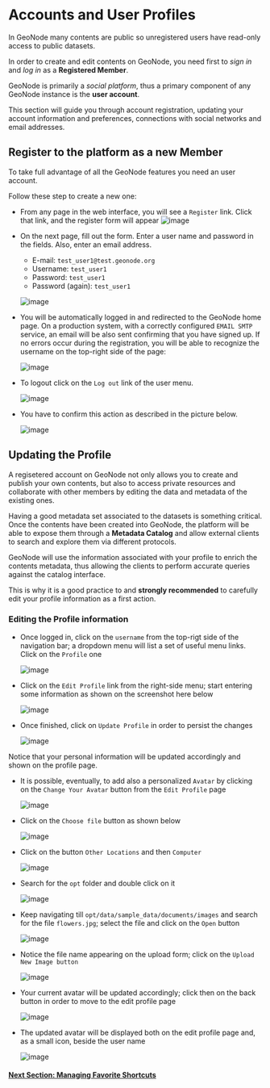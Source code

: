 # Accounts and User Profiles
In GeoNode many contents are public so unregistered users have read-only access to public datasets.

In order to create and edit contents on GeoNode, you need first to *sign in* and *log in* as a **Registered Member**.

GeoNode is primarily a *social platform*, thus a primary component of any GeoNode instance is the **user account**.

This section will guide you through account registration, updating your account information and preferences, connections with social networks and email addresses.

## Register to the platform as a new Member
To take full advantage of all the GeoNode features you need an user account.

Follow these step to create a new one:

 - From any page in the web interface, you will see a `Register` link. Click that link, and the register form will appear
     ![image](https://user-images.githubusercontent.com/1278021/125270714-3b5c1280-e30a-11eb-9ad6-cfa14a77af5d.png)

 - On the next page, fill out the form. Enter a user name and password in the fields. Also, enter an email address.

     - E-mail: `test_user1@test.geonode.org`
     - Username: `test_user1`
     - Password: `test_user1`
     - Password (again): `test_user1`
     
     ![image](https://user-images.githubusercontent.com/1278021/125271344-ee2c7080-e30a-11eb-8a03-abac2bb148bd.png)
   
- You will be automatically logged in and redirected to the GeoNode home page. On a production system, with a correctly configured `EMAIL SMTP` service, an email will be also sent confirming that you have signed up. If no errors occur during the registration, you will be able to recognize the username on the top-right side of the page:

    ![image](https://user-images.githubusercontent.com/1278021/125273295-0f8e5c00-e30d-11eb-97bf-b0e88b100616.png)
 
- To logout click on the `Log out` link of the user menu.

    ![image](https://user-images.githubusercontent.com/1278021/125273494-44021800-e30d-11eb-95e8-3552578f6a4b.png)

- You have to confirm this action as described in the picture below.

     ![image](https://user-images.githubusercontent.com/1278021/125273589-5f6d2300-e30d-11eb-9865-a1133a677189.png)

## Updating the Profile
A regisetered account on GeoNode not only allows you to create and publish your own contents, but also to access private resources and collaborate with other members by editing the data and metadata of the existing ones.

Having a good metadata set associated to the datasets is something critical. Once the contents have been created into GeoNode, the platform will be able to expose them through a **Metadata Catalog** and allow external clients to search and explore them via different protocols.

GeoNode will use the information associated with your profile to enrich the contents metadata, thus allowing the clients to perform accurate queries against the catalog interface.

This is why it is a good practice to and **strongly recommended** to carefully edit your profile information as a first action.

### Editing the Profile information
- Once logged in, click on the `username` from the top-rigt side of the navigation bar; a dropdown menu will list a set of useful menu links. Click on the `Profile` one

     ![image](https://user-images.githubusercontent.com/1278021/125289898-0a86d800-e320-11eb-8976-33aa172cdda7.png)

- Click on the `Edit Profile` link from the right-side menu; start entering some information as shown on the screenshot here below

     ![image](https://user-images.githubusercontent.com/1278021/125290551-b92b1880-e320-11eb-81a8-4788cd66a391.png)

- Once finished, click on `Update Profile` in order to persist the changes
  
     ![image](https://user-images.githubusercontent.com/1278021/125290731-ed063e00-e320-11eb-9775-54f21bca5e83.png)
       
Notice that your personal information will be updated accordingly and shown on the profile page.

- It is possible, eventually, to add also a personalized `Avatar` by clicking on the `Change Your Avatar` button from the `Edit Profile` page
     
     ![image](https://user-images.githubusercontent.com/1278021/125291821-1bd0e400-e322-11eb-8a1c-4f71a67cf1ca.png)

- Click on the `Choose file` button as shown below
     
     ![image](https://user-images.githubusercontent.com/1278021/125291928-37d48580-e322-11eb-839c-d0d88e21838a.png)

- Click on the button `Other Locations` and then `Computer`
     
     ![image](https://user-images.githubusercontent.com/1278021/125307877-bafcd800-e330-11eb-9f24-ddf35fafa526.png)

- Search for the `opt` folder and double click on it
     
     ![image](https://user-images.githubusercontent.com/1278021/125308072-e384d200-e330-11eb-8e47-c1034653330f.png)

- Keep navigating till `opt/data/sample_data/documents/images` and search for the file `flowers.jpg`; select the file and click on the `Open` button
     
     ![image](https://user-images.githubusercontent.com/1278021/125308459-352d5c80-e331-11eb-8f70-7c18fdb5a19c.png)

- Notice the file name appearing on the upload form; click on the `Upload New Image button`
     
     ![image](https://user-images.githubusercontent.com/1278021/125308651-5f7f1a00-e331-11eb-887f-18f0a55c95b8.png)

- Your current avatar will be updated accordingly; click then on the back button in order to move to the edit profile page
     
     ![image](https://user-images.githubusercontent.com/1278021/125308854-8d645e80-e331-11eb-8606-11bef4ba427a.png)

- The updated avatar will be displayed both on the edit profile page and, as a small icon, beside the user name
     
     ![image](https://user-images.githubusercontent.com/1278021/125308963-a5d47900-e331-11eb-9180-a7c12bc2191d.png)

#### [Next Section: Managing Favorite Shortcuts](USER_FAVORITES.md)
